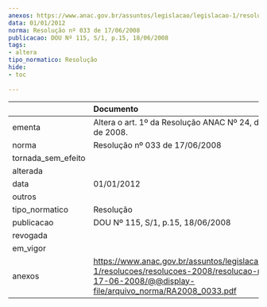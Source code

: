 ```yaml
---
anexos: https://www.anac.gov.br/assuntos/legislacao/legislacao-1/resolucoes/resolucoes-2008/resolucao-no-033-de-17-06-2008/@@display-file/arquivo_norma/RA2008_0033.pdf
data: 01/01/2012
norma: Resolução nº 033 de 17/06/2008
publicacao: DOU Nº 115, S/1, p.15, 18/06/2008
tags:
- altera
tipo_normatico: Resolução
hide: 
- toc 
 
---
```


|                    | Documento                                                                                                                                                       |
|:-------------------|:----------------------------------------------------------------------------------------------------------------------------------------------------------------|
| ementa             | Altera o art. 1º da Resolução ANAC Nº 24, de 16 de abril de 2008.                                                                                               |
| norma              | Resolução nº 033 de 17/06/2008                                                                                                                                  |
| tornada_sem_efeito |                                                                                                                                                                 |
| alterada           |                                                                                                                                                                 |
| data               | 01/01/2012                                                                                                                                                      |
| outros             |                                                                                                                                                                 |
| tipo_normatico     | Resolução                                                                                                                                                       |
| publicacao         | DOU Nº 115, S/1, p.15, 18/06/2008                                                                                                                               |
| revogada           |                                                                                                                                                                 |
| em_vigor           |                                                                                                                                                                 |
| anexos             | https://www.anac.gov.br/assuntos/legislacao/legislacao-1/resolucoes/resolucoes-2008/resolucao-no-033-de-17-06-2008/@@display-file/arquivo_norma/RA2008_0033.pdf |